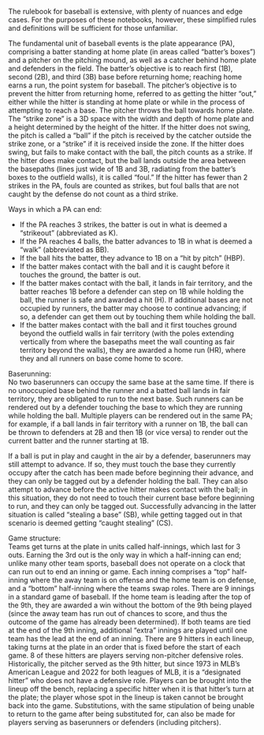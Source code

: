 The rulebook for baseball is extensive, with plenty of nuances and edge cases. For the purposes of these notebooks, however, these simplified rules and definitions will be sufficient for those unfamiliar.

The fundamental unit of baseball events is the plate appearance (PA), comprising a batter standing at home plate (in areas called “batter’s boxes”) and a pitcher on the pitching mound, as well as a catcher behind home plate and defenders in the field. The batter’s objective is to reach first (1B), second (2B), and third (3B) base before returning home; reaching home earns a run, the point system for baseball. The pitcher’s objective is to prevent the hitter from returning home, referred to as getting the hitter “out,” either while the hitter is standing at home plate or while in the process of attempting to reach a base. The pitcher throws the ball towards home plate. The “strike zone” is a 3D space with the width and depth of home plate and a height determined by the height of the hitter. If the hitter does not swing, the pitch is called a “ball” if the pitch is received by the catcher outside the strike zone, or a “strike” if it is received inside the zone. If the hitter does swing, but fails to make contact with the ball, the pitch counts as a strike. If the hitter does make contact, but the ball lands outside the area between the basepaths (lines just wide of 1B and 3B, radiating from the batter’s boxes to the outfield walls), it is called “foul.” If the hitter has fewer than 2 strikes in the PA, fouls are counted as strikes, but foul balls that are not caught by the defense do not count as a third strike.

Ways in which a PA can end:

* If the PA reaches 3 strikes, the batter is out in what is deemed a “strikeout” (abbreviated as K).  
* If the PA reaches 4 balls, the batter advances to 1B in what is deemed a “walk” (abbreviated as BB).  
* If the ball hits the batter, they advance to 1B on a “hit by pitch” (HBP).  
* If the batter makes contact with the ball and it is caught before it touches the ground, the batter is out.  
* If the batter makes contact with the ball, it lands in fair territory, and the batter reaches 1B before a defender can step on 1B while holding the ball, the runner is safe and awarded a hit (H). If additional bases are not occupied by runners, the batter may choose to continue advancing; if so, a defender can get them out by touching them while holding the ball.  
* If the batter makes contact with the ball and it first touches ground beyond the outfield walls in fair territory (with the poles extending vertically from where the basepaths meet the wall counting as fair territory beyond the walls), they are awarded a home run (HR), where they and all runners on base come home to score.


Baserunning:  
No two baserunners can occupy the same base at the same time. If there is no unoccupied base behind the runner and a batted ball lands in fair territory, they are obligated to run to the next base. Such runners can be rendered out by a defender touching the base to which they are running while holding the ball. Multiple players can be rendered out in the same PA; for example, if a ball lands in fair territory with a runner on 1B, the ball can be thrown to defenders at 2B and then 1B (or vice versa) to render out the current batter and the runner starting at 1B.

If a ball is put in play and caught in the air by a defender, baserunners may still attempt to advance. If so, they must touch the base they currently occupy after the catch has been made before beginning their advance, and they can only be tagged out by a defender holding the ball. They can also attempt to advance before the active hitter makes contact with the ball; in this situation, they do not need to touch their current base before beginning to run, and they can only be tagged out. Successfully advancing in the latter situation is called “stealing a base” (SB), while getting tagged out in that scenario is deemed getting “caught stealing” (CS).

Game structure:  
Teams get turns at the plate in units called half-innings, which last for 3 outs. Earning the 3rd out is the only way in which a half-inning can end; unlike many other team sports, baseball does not operate on a clock that can run out to end an inning or game. Each inning comprises a “top” half-inning where the away team is on offense and the home team is on defense, and a “bottom” half-inning where the teams swap roles. There are 9 innings in a standard game of baseball. If the home team is leading after the top of the 9th, they are awarded a win without the bottom of the 9th being played (since the away team has run out of chances to score, and thus the outcome of the game has already been determined). If both teams are tied at the end of the 9th inning, additional “extra” innings are played until one team has the lead at the end of an inning. There are 9 hitters in each lineup, taking turns at the plate in an order that is fixed before the start of each game. 8 of these hitters are players serving non-pitcher defensive roles. Historically, the pitcher served as the 9th hitter, but since 1973 in MLB’s American League and 2022 for both leagues of MLB, it is a “designated hitter” who does not have a defensive role. Players can be brought into the lineup off the bench, replacing a specific hitter when it is that hitter’s turn at the plate; the player whose spot in the lineup is taken cannot be brought back into the game. Substitutions, with the same stipulation of being unable to return to the game after being substituted for, can also be made for players serving as baserunners or defenders (including pitchers).
